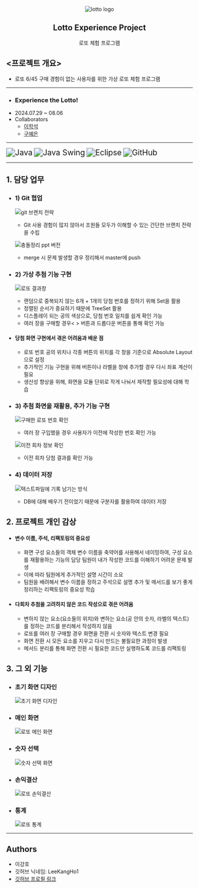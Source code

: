 <p align="center">
	<img src="https://github.com/user-attachments/assets/d0f58885-adc3-40a4-8787-5b0463cd0df6" alt="lotto logo">
</p>
 <h2 align="center">
	 Lotto Experience Project
 </h2>
 <div align="center">
    로또 체험 프로그램
</div>

## <프로젝트 개요>
- 로또 6/45 구매 경험이 없는 사용자를 위한 가상 로또 체험 프로그램
---
- ### Experience the Lotto!
- 2024.07.29 ~ 08.06
- Collaborators
	- [이학석](https://github.com/HSLee1013)
	- [구예은](https://github.com/goho11)
---
<img src="https://img.shields.io/badge/Java-007396?style=for-the-badge&logo=openJDK&logoColor=white" alt="Java" style="zoom: 1.5;" /> <img src="https://img.shields.io/badge/Java_Swing-5382A1?style=for-the-badge&logo=java&logoColor=white" alt="Java Swing" style="zoom: 1.5;" /> <img src="https://img.shields.io/badge/Eclipse-2C2255?style=for-the-badge&logo=eclipse&logoColor=white" alt="Eclipse" style="zoom: 1.5;" /> <img src="https://img.shields.io/badge/GitHub-181717?style=for-the-badge&logo=github&logoColor=white" alt="GitHub" style="zoom: 1.5;" />

---
## 1. 담당 업무
- ### 1) Git 협업
	![git 브랜치 전략](https://github.com/user-attachments/assets/f9953b41-c750-4c66-8450-1f9de843838e)
	 - Git 사용 경험이 많지 않아서 조원들 모두가 이해할 수 있는 간단한 브랜치 전략을 수립
	
	![충돌정리 ppt 버전](https://github.com/user-attachments/assets/44209db2-8ea0-4017-9cb5-49d542080f05)
	 - merge 시 문제 발생할 경우 정리해서 master에 push
- ### 2) 가상 추첨 기능 구현
	![로또 결과창](https://github.com/user-attachments/assets/e9175d81-d701-471a-89bb-83ba2c3f033c)
	- 랜덤으로 중복되지 않는 6개 + 1개의 당첨 번호를 정하기 위해 Set을 활용
	- 정렬된 순서가 중요하기 때문에 TreeSet 활용
	- 디스플레이 되는 공의 색상으로, 당첨 번호 일치를 쉽게 확인 가능
	- 여러 장을 구매할 경우< > 버튼과 드롭다운 버튼을 통해 확인 가능
- #### 당첨 화면 구현에서 겪은 어려움과 배운 점
	- 로또 번호 공의 위치나 각종 버튼의 위치를 각 창을 기준으로 Absolute Layout으로 설정
	- 추가적인 기능 구현을 위해 버튼이나 라벨을 창에 추가할 경우 다시 좌표 계산이 필요
	- 생산성 향상을 위해, 화면을 모듈 단위로 작게 나눠서 제작할 필요성에 대해 학습
- ### 3) 추첨 화면을 재활용, 추가 기능 구현
	![구매한 로또 번호 확인](https://github.com/user-attachments/assets/0a7e2381-03ce-479d-9c73-07e264d48921)
	- 여러 장 구입했을 경우 사용자가 이전에 작성한 번호 확인 가능
	
	![이전 회차 정보 확인](https://github.com/user-attachments/assets/d3a28294-176d-4fad-ba50-f0a6470ec338)
	- 이전 회차 당첨 결과를 확인 가능
- ### 4) 데이터 저장
	![텍스트파일에 기록 남기는 방식](https://github.com/user-attachments/assets/39d4db95-895d-46e9-b25d-077178ac8413)
	- DB에 대해 배우기 전이었기 때문에 구분자를 활용하여 데이터 저장
## 2. 프로젝트 개인 감상
- #### 변수 이름, 주석, 리팩토링의 중요성
	- 화면 구성 요소들의 객체 변수 이름을 축약어를 사용해서 네이밍하여, 구성 요소를 재활용하는 기능의 담당 팀원이 내가 작성한 코드를 이해하기 어려운 문제 발생
	- 이에 따라 팀원에게 추가적인 설명 시간이 소요
	- 팀원을 배려해서 변수 이름을 정하고 주석으로 설명 추가 및 메서드를 보기 좋게 정리하는 리팩토링의 중요성 학습
- #### 다회차 추첨을 고려하지 않은 코드 작성으로 겪은 어려움
	- 변하지 않는 요소(요소들의 위치)와 변하는 요소(공 안의 숫자, 라벨의 텍스트)를 정하는 코드를 분리해서 작성하지 않음
	- 로또를 여러 장 구매할 경우 화면을 전환 시 숫자와 텍스트 변경 필요
	- 화면 전환 시 모든 요소를 지우고 다시 만드는 불필요한 과정이 발생
	- 메서드 분리를 통해 화면 전환 시 필요한 코드만 실행하도록 코드를 리팩토링
## 3. 그 외 기능
- ### 초기 화면 디자인
	![초기 화면 디자인](https://github.com/user-attachments/assets/06d72225-02b6-4f76-afad-225d6f6e4714)
- ### 메인 화면
	![로또 메인 화면](https://github.com/user-attachments/assets/5b7a8852-2776-4621-91ab-ea77c4be217c)
- ### 숫자 선택
	![숫자 선택 화면](https://github.com/user-attachments/assets/a65df7a2-51c6-4467-9014-352a5b0e8986)
- ### 손익결산
	![로또 손익결산](https://github.com/user-attachments/assets/352c9bf4-c02a-4ba1-a289-ccd0ad0d54d9)
- ### 통계
	![로또 통계](https://github.com/user-attachments/assets/e0659dc3-5803-4125-9c6a-79e0a1c20eee)

---
## Authors
- 이강호
- 깃허브 닉네임: LeeKangHo1
- [깃허브 프로필 링크](https://github.com/LeeKangHo1)
